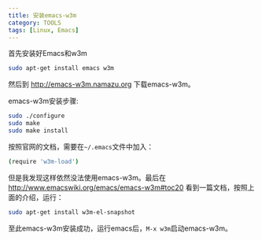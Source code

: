```yaml
---
title: 安装emacs-w3m
category: TOOLS
tags: [Linux, Emacs]
---
```


首先安装好Emacs和w3m

```bash
sudo apt-get install emacs w3m
```

然后到 <http://emacs-w3m.namazu.org> 下载emacs-w3m。

emacs-w3m安装步骤:

```bash
sudo ./configure
sudo make
sudo make install
```

按照官网的文档，需要在`~/.emacs`文件中加入：

```bash
(require 'w3m-load')
````

但是我发现这样依然没法使用emacs-w3m。最后在 <http://www.emacswiki.org/emacs/emacs-w3m#toc20> 看到一篇文档，按照上面的介绍，运行：

```bash
sudo apt-get install w3m-el-snapshot
```

至此emacs-w3m安装成功，运行emacs后，`M-x w3m`启动emacs-w3m。
